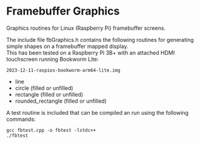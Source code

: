 # Framebuffer Graphics
Graphics routines for Linux (Raspberry Pi) framebuffer screens.

The include file fbGraphics.h contains the following routines for generating simple shapes on a framebuffer mapped display.  
This has been tested on a Raspberry Pi 3B+ with an attached HDMI touchscreen running Bookworm Lite:  
~~~
2023-12-11-raspios-bookworm-arm64-lite.img
~~~

- line
- circle (filled or unfilled)
- rectangle (filled or unfilled)
- rounded_rectangle (filled or unfilled)

A test routine is included that can be compiled an run using the following commands:
```
gcc fbtest.cpp -o fbtest -lstdc++
./fbtest
```
